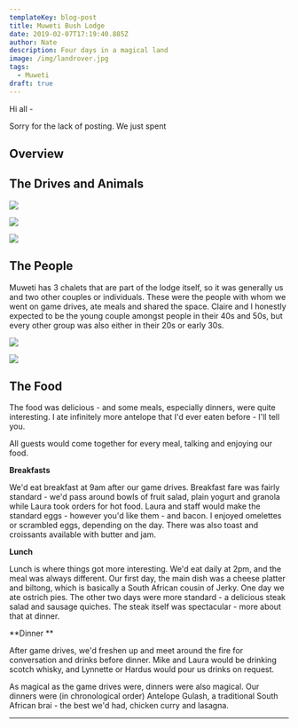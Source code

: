 ```yaml
---
templateKey: blog-post
title: Muweti Bush Lodge
date: 2019-02-07T17:19:40.885Z
author: Nate
description: Four days in a magical land
image: /img/landrover.jpg
tags:
  - Muweti
draft: true
---
```

Hi all - 

Sorry for the lack of posting. We just spent 

## Overview

## The Drives and Animals

![](/img/nateandclairemirrorprofile.jpeg)

![](/img/hardus.jpg)

![](/img/mikelionhunt.jpg)





## The People

Muweti has 3 chalets that are part of the lodge itself, so it was generally us and two other couples or individuals. These were the people with whom we went on game drives, ate meals and shared the space. Claire and I honestly expected to be the young couple amongst people in their 40s and 50s, but every other group was also either in their 20s or early 30s. 

![](/img/selfiewithswiss.jpg)

![](/img/poloroid.jpg)

## The Food

The food was delicious - and some meals, especially dinners, were quite interesting. I ate infinitely more antelope that I'd ever eaten before - I'll tell you. 

All guests would come together for every meal, talking and enjoying our food. 

**Breakfasts**

We'd eat breakfast at 9am after our game drives. Breakfast fare was fairly standard - we'd pass around bowls of fruit salad, plain yogurt and granola while Laura took orders for hot food. Laura and staff would make the standard eggs - however you'd like them - and bacon. I enjoyed omelettes or scrambled eggs, depending on the day. There was also toast and croissants available with butter and jam. 

**Lunch**

Lunch is where things got more interesting. We'd eat daily at 2pm, and the meal was always different. Our first day, the main dish was a cheese platter and biltong, which is basically a South African cousin of Jerky. One day we ate ostrich pies. The other two days were more standard - a delicious steak salad and sausage quiches. The steak itself was spectacular - more about that at dinner. 

**Dinner **

After game drives, we'd freshen up and meet around the fire for conversation and drinks before dinner. Mike and Laura would be drinking scotch whisky, and Lynnette or Hardus would pour us drinks on request. 

As magical as the game drives were, dinners were also magical. Our dinners were (in chronological order) Antelope Gulash, a traditional South African brai - the best we'd had, chicken curry and lasagna. 



- - -

